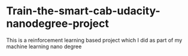 # Train-the-smart-cab-udacity-nanodegree-project
This is a reinforcement learning based project which I did as part of my machine learning nano degree
